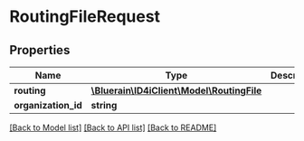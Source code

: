 # RoutingFileRequest

## Properties
Name | Type | Description | Notes
------------ | ------------- | ------------- | -------------
**routing** | [**\Bluerain\ID4iClient\Model\RoutingFile**](RoutingFile.md) |  | 
**organization_id** | **string** |  | [optional] 

[[Back to Model list]](../README.md#documentation-for-models) [[Back to API list]](../README.md#documentation-for-api-endpoints) [[Back to README]](../README.md)



